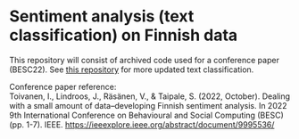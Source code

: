 # Sentiment analysis (text classification) on Finnish data

This repository will consist of archived code used for a conference paper (BESC22). See [this repository](https://github.com/idatoivanen/text-classification) for more updated text classification.

Conference paper reference: \
    Toivanen, I., Lindroos, J., Räsänen, V., & Taipale, S. (2022, October). Dealing with a small amount of data–developing Finnish sentiment analysis. In 2022 9th International Conference on Behavioural and Social Computing (BESC) (pp. 1-7). IEEE. https://ieeexplore.ieee.org/abstract/document/9995536/
